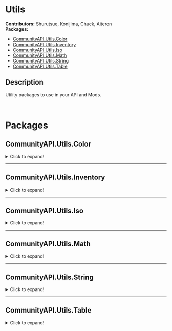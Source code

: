 # Utils

**Contributors:** Shurutsue, Konijima, Chuck, Aiteron  
**Packages:**  
- [CommunityAPI.Utils.Color](#communityapiutilscolor)  
- [CommunityAPI.Utils.Inventory](#communityapiutilsinventory)  
- [CommunityAPI.Utils.Iso](#communityapiutilsiso)  
- [CommunityAPI.Utils.Math](#communityapiutilsmath)  
- [CommunityAPI.Utils.String](#communityapiutilsstring)  
- [CommunityAPI.Utils.Table](#communityapiutilstable)  

## Description

Utility packages to use in your API and Mods.

<br>

# Packages

## CommunityAPI.Utils.Color
<details><summary>Click to expand!</summary><br>



<br></details>


________________________________________________________________________________________________________________________


## CommunityAPI.Utils.Inventory
<details><summary>Click to expand!</summary><br>
  
### FindAllItemInInventoryByTag(container, tag)
Retrieve all items in a container from a tag

| Param     | Type                                                                                                   | Description                     |
|-----------|--------------------------------------------------------------------------------------------------------|---------------------------------|
| container | [ItemContainer](https://quarantin.github.io/zomboid-javadoc/41.56/zombie/inventory/ItemContainer.html) | The item container to search in |
| tag       | string                                                                                                 | The tag to search for           |

**return:** [ArrayList](https://docs.oracle.com/javase/8/docs/api/java/util/ArrayList.html)<[InventoryItem](https://quarantin.github.io/zomboid-javadoc/41.56/zombie/inventory/InventoryItem.html)>

<br></details>

  
________________________________________________________________________________________________________________________

  
## CommunityAPI.Utils.Iso
<details><summary>Click to expand!</summary><br>
  
### RecursiveGetSquare(object)
Safely get the square of an IsoObject recursively

| Param  | Type                                                                                                                                                                                         | Description                       |
|--------|----------------------------------------------------------------------------------------------------------------------------------------------------------------------------------------------|-----------------------------------|
| object | [IsoObject](https://quarantin.github.io/zomboid-javadoc/41.56/zombie/iso/IsoObject.html) \| [IsoGridSquare](https://quarantin.github.io/zomboid-javadoc/41.56/zombie/iso/IsoGridSquare.html) | The object to get the square from |

**return:** [IsoGridSquare](https://quarantin.github.io/zomboid-javadoc/41.56/zombie/iso/IsoGridSquare.html)

<br>

### GetIsoRange(center, range, fractalOffset)
Description here

| Param         | Type                                                                                                                                                                                         | Description                                                           |
|---------------|----------------------------------------------------------------------------------------------------------------------------------------------------------------------------------------------|-----------------------------------------------------------------------|
| center        | [IsoObject](https://quarantin.github.io/zomboid-javadoc/41.56/zombie/iso/IsoObject.html) \| [IsoGridSquare](https://quarantin.github.io/zomboid-javadoc/41.56/zombie/iso/IsoGridSquare.html) | The center point object                                               |
| range         | number                                                                                                                                                                                       | Tiles to scan from center, not including center. ex: range of 1 = 3x3 |
| fractalOffset | number                                                                                                                                                                                       | Fractal offset - spreads out squares by this number                   |

**return:** table<[IsoGridSquare](https://quarantin.github.io/zomboid-javadoc/41.56/zombie/iso/IsoGridSquare.html)>

<br>

### GetIsoGameCharactersInFractalRange(center, range, fractalRange, _lookForType, _addedBooleanFunctions)
Get all humanoid in fractal range from a center point

| Param                  | Type                                                                                                                                                                                         | Description                                                           |
|------------------------|----------------------------------------------------------------------------------------------------------------------------------------------------------------------------------------------|-----------------------------------------------------------------------|
| center                 | [IsoObject](https://quarantin.github.io/zomboid-javadoc/41.56/zombie/iso/IsoObject.html) \| [IsoGridSquare](https://quarantin.github.io/zomboid-javadoc/41.56/zombie/iso/IsoGridSquare.html) | The center point object                                               |
| range                  | number                                                                                                                                                                                       | Tiles to scan from center, not including center. ex: range of 1 = 3x3 |
| fractalOffset          | number                                                                                                                                                                                       | Fractal offset - spreads out squares by this number                   |
| _lookForType           | string \| nil                                                                                                                                                                                | Get only a specific type                                              |
| _addedBooleanFunctions | table \| nil                                                                                                                                                                                 | Table of function(s) must return true to pass                         |

**return:** table<[IsoGameCharacter](https://quarantin.github.io/zomboid-javadoc/41.56/zombie/characters/IsoGameCharacter.html)>

<br>

### GetIsoGameCharactersInRange(center, range, _lookForType, _addedBooleanFunctions)
Get all humanoid in range from a center point

| Param                  | Type                                                                                                                                                                                         | Description                                                           |
|------------------------|----------------------------------------------------------------------------------------------------------------------------------------------------------------------------------------------|-----------------------------------------------------------------------|
| center                 | [IsoObject](https://quarantin.github.io/zomboid-javadoc/41.56/zombie/iso/IsoObject.html) \| [IsoGridSquare](https://quarantin.github.io/zomboid-javadoc/41.56/zombie/iso/IsoGridSquare.html) | The center point object                                               |
| range                  | number                                                                                                                                                                                       | Tiles to scan from center, not including center. ex: range of 1 = 3x3 |
| fractalOffset          | number                                                                                                                                                                                       | Fractal offset - spreads out squares by this number                   |
| _lookForType           | string \| nil                                                                                                                                                                                | Get only a specific type                                              |
| _addedBooleanFunctions | table \| nil                                                                                                                                                                                 | Table of function(s) must return true to pass                         |

**return:** table<[IsoGameCharacter](https://quarantin.github.io/zomboid-javadoc/41.56/zombie/characters/IsoGameCharacter.html)>

<br></details>


________________________________________________________________________________________________________________________


## CommunityAPI.Utils.Math
<details>
<summary>Click to expand!</summary><br>

### GetDistance2DBetweenPoints(x1, y1, x2, y2)
Get the 2D distance between two point

| Param | Type   | Description                  |
|-------|--------|------------------------------|
| x1    | number | X coordinate of first point  |
| y1    | number | Y coordinate of first point  |
| x2    | number | X coordinate of second point |
| y2    | number | Y coordinate of second point |

**return:** number

<br>

### GetDistance2DBetweenSquares(square1, square2)
Get the 2D distance between two squares

| Param   | Type                                                                                             | Description       |
|---------|--------------------------------------------------------------------------------------------------|-------------------|
| square1 | [IsoGridSquare](https://quarantin.github.io/zomboid-javadoc/41.56/zombie/iso/IsoGridSquare.html) | The first square  |
| square2 | [IsoGridSquare](https://quarantin.github.io/zomboid-javadoc/41.56/zombie/iso/IsoGridSquare.html) | The second square |

**return:** number

<br></details>


________________________________________________________________________________________________________________________


## CommunityAPI.Utils.String
<details><summary>Click to expand!</summary><br>
  
### SquareToId(square)
Transform a square position into a unique string

| Param  | Type                                                                                             | Description                         |
|--------|--------------------------------------------------------------------------------------------------|-------------------------------------|
| square | [IsoGridSquare](https://quarantin.github.io/zomboid-javadoc/41.56/zombie/iso/IsoGridSquare.html) | The square to get the position from |

**return:** string

<br>

### PositionToId(x, y ,z)
Transform a position into a unique string

| Param | Type   | Description |
|-------|--------|-------------|
| x     | number | X position  |
| y     | number | Y position  |
| z     | number | Z position  |

**return:** string

<br>

### SplitString(str, delimiter)
Split a string by a delimiter string

| Param     | Type   | Description              |
|-----------|--------|--------------------------|
| str       | string | The string to split      |
| delimiter | string | The string to split with |

**return:** table<string>

<br>

### NumberToDecimalString(value, _decimal)
Format a number into string with decimal

| Param    | Type        | Description                   |
|----------|-------------|-------------------------------|
| value    | number      | The number value to format    |
| _decimal | number\|nil | Amount of decimal, default: 2 |

**return:** string

<br></details>


________________________________________________________________________________________________________________________


## CommunityAPI.Utils.Table
<details><summary>Click to expand!</summary><br>

### CountTableEntries(targetTable)
Get the total count of entry in a table

| Param       | Type   | Description                         |
|-------------|--------|-------------------------------------|
| targetTable | number | The table to count total of entries |

**return:** number

<br>

### GetTableKeys(targetTable)
Get all the keys of a lua table

| Param       | Type  | Description                    |
|-------------|-------|--------------------------------|
| targetTable | table | The table to get the keys from |

**return:** table<string>

<br>

### TableContains(table, value)
Check if a value is found in a table

| Param       | Type  | Description                 |
|-------------|-------|-----------------------------|
| targetTable | table | The table to search in      |
| targetValue | any   | The value to find the table |

**return:** boolean

<br>

### GetBaseClass(object, level)
Get the base class of an object, optionally choose how deep you want to check

| Param       | Type   | Description                                                                        |
|-------------|--------|------------------------------------------------------------------------------------|
| tableObject | table  | The table object to get the base class from                                        |
| _level      | number | Get the deepest base class found if level is higher than the total of base classes |

**return:** table|nil

<br>

### GetAllBaseClasses(object, excludeCurrent)
Get list of all derived class from the current to the deepest level

| Param           | Type    | Description                                               |
|-----------------|---------|-----------------------------------------------------------|
| tableObject     | table   | The table object to get all base class from               |
| _excludeCurrent | boolean | Optionally exclude the current object class from the list |

**return:** table|nil

<br>

### IsClassChildOf(object, class)
Check if table object derive from this class

| Param       | Type          | Description               |
|-------------|---------------|---------------------------|
| tableObject | table         | The table object to check |
| tableClass  | table\|string | The class to compare with |

**return:** boolean

<br></details>
